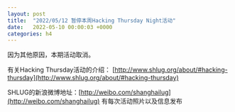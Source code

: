 ```yaml
---
layout: post
title:  "2022/05/12 暂停本周Hacking Thursday Night活动"
date:   2022-05-10 00:00:03 +0000
categories: h4
---
```

因为其他原因，本期活动取消。

有关Hacking Thursday活动的介绍：
[http://www.shlug.org/about/#hacking-thursday](http://www.shlug.org/about/#hacking-thursday)

SHLUG的新浪微博地址：[http://weibo.com/shanghailug](http://weibo.com/shanghailug) 有每次活动照片以及信息发布

